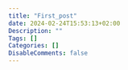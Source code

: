 ```yaml
---
title: "First_post"
date: 2024-02-24T15:53:13+02:00
Description: ""
Tags: []
Categories: []
DisableComments: false
---
```

